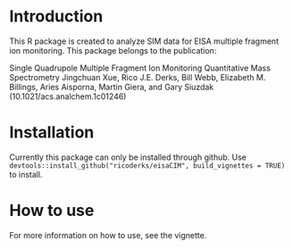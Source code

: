 # Introduction

This R package is created to analyze SIM data for EISA multiple fragment ion monitoring. This package belongs to the publication:

Single Quadrupole Multiple Fragment Ion Monitoring Quantitative Mass Spectrometry
Jingchuan Xue, Rico J.E. Derks, Bill Webb, Elizabeth M. Billings, Aries Aisporna, Martin Giera, and Gary Siuzdak (10.1021/acs.analchem.1c01246)

# Installation

Currently this package can only be installed through github. Use `devtools::install_github("ricoderks/eisaCIM", build_vignettes = TRUE)` to install.

# How to use

For more information on how to use, see the vignette.
